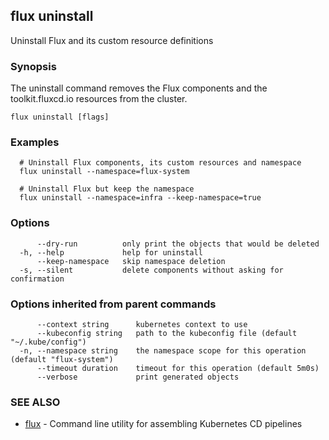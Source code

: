 ## flux uninstall

Uninstall Flux and its custom resource definitions

### Synopsis

The uninstall command removes the Flux components and the toolkit.fluxcd.io resources from the cluster.

```
flux uninstall [flags]
```

### Examples

```
  # Uninstall Flux components, its custom resources and namespace
  flux uninstall --namespace=flux-system

  # Uninstall Flux but keep the namespace
  flux uninstall --namespace=infra --keep-namespace=true

```

### Options

```
      --dry-run          only print the objects that would be deleted
  -h, --help             help for uninstall
      --keep-namespace   skip namespace deletion
  -s, --silent           delete components without asking for confirmation
```

### Options inherited from parent commands

```
      --context string      kubernetes context to use
      --kubeconfig string   path to the kubeconfig file (default "~/.kube/config")
  -n, --namespace string    the namespace scope for this operation (default "flux-system")
      --timeout duration    timeout for this operation (default 5m0s)
      --verbose             print generated objects
```

### SEE ALSO

* [flux](flux.md)	 - Command line utility for assembling Kubernetes CD pipelines

